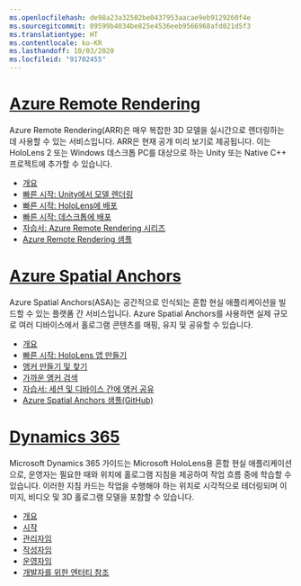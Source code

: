 ```yaml
---
ms.openlocfilehash: de98a23a32502be0437953aacae9eb9129260f4e
ms.sourcegitcommit: 09599b4034be825e4536eeb9566968afd021d5f3
ms.translationtype: HT
ms.contentlocale: ko-KR
ms.lasthandoff: 10/03/2020
ms.locfileid: "91702455"
---
```

# <a name="azure-remote-rendering"></a>[Azure Remote Rendering](#tab/arr)

Azure Remote Rendering(ARR)은 매우 복잡한 3D 모델을 실시간으로 렌더링하는 데 사용할 수 있는 서비스입니다. ARR은 현재 공개 미리 보기로 제공됩니다. 이는 HoloLens 2 또는 Windows 데스크톱 PC를 대상으로 하는 Unity 또는 Native C++ 프로젝트에 추가할 수 있습니다.

* [개요](https://docs.microsoft.com/azure/remote-rendering/overview/about) 
* [빠른 시작: Unity에서 모델 렌더링](https://docs.microsoft.com/azure/remote-rendering/quickstarts/render-model) 
* [빠른 시작: HoloLens에 배포](https://docs.microsoft.com/azure/remote-rendering/quickstarts/deploy-to-hololens) 
* [빠른 시작: 데스크톱에 배포](https://docs.microsoft.com/azure/remote-rendering/quickstarts/deploy-to-desktop) 
* [자습서: Azure Remote Rendering 시리즈](https://docs.microsoft.com/azure/remote-rendering/tutorials/unity/tutorial-landing) 
* [Azure Remote Rendering 샘플](https://docs.microsoft.com/azure/remote-rendering/samples/showcase-app)

# <a name="azure-spatial-anchors"></a>[Azure Spatial Anchors](#tab/asa)

Azure Spatial Anchors(ASA)는 공간적으로 인식되는 혼합 현실 애플리케이션을 빌드할 수 있는 플랫폼 간 서비스입니다. Azure Spatial Anchors를 사용하면 실제 규모로 여러 디바이스에서 홀로그램 콘텐츠를 매핑, 유지 및 공유할 수 있습니다.

* [개요](https://docs.microsoft.com/azure/spatial-anchors/overview) 
* [빠른 시작: HoloLens 앱 만들기](https://docs.microsoft.com/azure/spatial-anchors/quickstarts/get-started-unity-hololens) 
* [앵커 만들기 및 찾기](https://docs.microsoft.com/azure/spatial-anchors/how-tos/create-locate-anchors-unity) 
* [가까운 앵커 검색](https://docs.microsoft.com/azure/spatial-anchors/how-tos/set-up-coarse-reloc-unity)
* [자습서: 세션 및 디바이스 간에 앵커 공유](https://docs.microsoft.com/azure/spatial-anchors/tutorials/tutorial-share-anchors-across-devices?tabs=VS%2CAndroid)  
* [Azure Spatial Anchors 샘플(GitHub)](https://github.com/Azure/azure-spatial-anchors-samples) 

# <a name="dynamics-365"></a>[Dynamics 365](#tab/D365)

Microsoft Dynamics 365 가이드는 Microsoft HoloLens용 혼합 현실 애플리케이션으로, 운영자는 필요한 때와 위치에 홀로그램 지침을 제공하여 작업 흐름 중에 학습할 수 있습니다. 이러한 지침 카드는 작업을 수행해야 하는 위치로 시각적으로 테더링되며 이미지, 비디오 및 3D 홀로그램 모델을 포함할 수 있습니다.

* [개요](https://docs.microsoft.com/dynamics365/mixed-reality/guides/) 
* [시작](https://docs.microsoft.com/dynamics365/mixed-reality/guides/get-started) 
* [관리자임](https://docs.microsoft.com/dynamics365/mixed-reality/guides/setup)
* [작성자임](https://docs.microsoft.com/dynamics365/mixed-reality/guides/authoring-overview) 
* [운영자임](https://docs.microsoft.com/dynamics365/mixed-reality/guides/operator-overview) 
* [개발자를 위한 엔터티 참조](https://docs.microsoft.com/dynamics365/mixed-reality/guides/developer-entity-reference)
